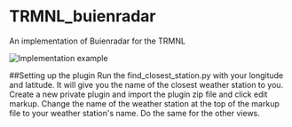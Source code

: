 # TRMNL_buienradar
An implementation of Buienradar for the TRMNL

![Implementation example](https://github.com/user-attachments/assets/dcdee906-4b33-40bc-bcc2-3c7c47f7f5dc)

##Setting up the plugin
Run the find_closest_station.py with your longitude and latitude. It will give you the name of the closest weather station to you. 
Create a new private plugin and import the plugin zip file and click edit markup.
Change the name of the weather station at the top of the markup file to your weather station's name. 
Do the same for the other views. 
